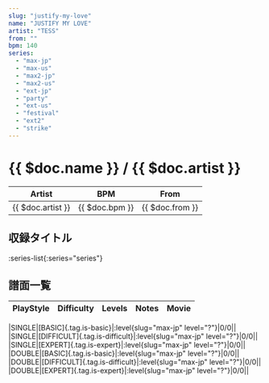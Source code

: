 ```yaml
---
slug: "justify-my-love"
name: "JUSTIFY MY LOVE"
artist: "TESS"
from: ""
bpm: 140
series:
  - "max-jp"
  - "max-us"
  - "max2-jp"
  - "max2-us"
  - "ext-jp"
  - "party"
  - "ext-us"
  - "festival"
  - "ext2"
  - "strike"
---
```


# {{ $doc.name }} / {{ $doc.artist }}

|Artist|BPM|From|
|------|---|----|
|{{ $doc.artist }}|{{ $doc.bpm }}|{{ $doc.from }}|

## 収録タイトル

:series-list{:series="series"}

## 譜面一覧

|PlayStyle|Difficulty|Levels|Notes|Movie|
|---------|----------|------|-----|-----|
<!-- max-jp -->
|SINGLE|[BASIC]{.tag.is-basic}|:level{slug="max-jp" level="?"}|0/0||
|SINGLE|[DIFFICULT]{.tag.is-difficult}|:level{slug="max-jp" level="?"}|0/0||
|SINGLE|[EXPERT]{.tag.is-expert}|:level{slug="max-jp" level="?"}|0/0||
|DOUBLE|[BASIC]{.tag.is-basic}|:level{slug="max-jp" level="?"}|0/0||
|DOUBLE|[DIFFICULT]{.tag.is-difficult}|:level{slug="max-jp" level="?"}|0/0||
|DOUBLE|[EXPERT]{.tag.is-expert}|:level{slug="max-jp" level="?"}|0/0||
